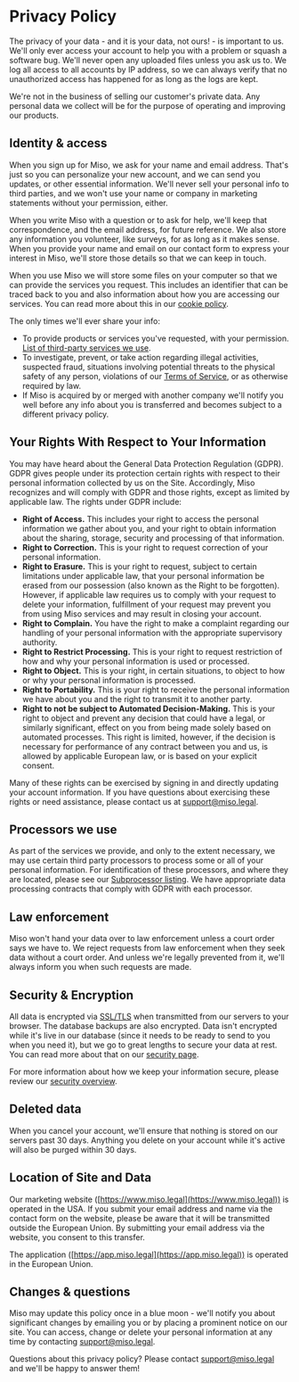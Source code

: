 Privacy Policy
==============

The privacy of your data - and it is your data, not ours! - is important to us.
We'll only ever access your account to help you with a problem or squash a
software bug. We'll never open any uploaded files unless you ask us to. We log
all access to all accounts by IP address, so we can always verify that no
unauthorized access has happened for as long as the logs are kept.

We're not in the business of selling our customer's private data. Any personal
data we collect will be for the purpose of operating and improving our
products.

Identity & access
-----------------

When you sign up for Miso, we ask for your name and email address. That's just
so you can personalize your new account, and we can send you updates, or other
essential information. We'll never sell your personal info to third parties,
and we won't use your name or company in marketing statements without your
permission, either.

When you write Miso with a question or to ask for help, we'll keep that
correspondence, and the email address, for future reference. We also store any
information you volunteer, like surveys, for as long as it makes sense. When
you provide your name and email on our contact form to express your interest in
Miso, we'll store those details so that we can keep in touch.

When you use Miso we will store some files on your computer so that we can
provide the services you request. This includes an identifier that can be
traced back to you and also information about how you are accessing our
services. You can read more about this in our
[cookie policy](cookie-policy.md).

The only times we'll ever share your info:

*   To provide products or services you've requested, with your permission.
    [List of third-party services we
    use](subprocessors.md).
*   To investigate, prevent, or take action regarding illegal activities,
    suspected fraud, situations involving potential threats to the physical
    safety of any person, violations of our [Terms of
    Service](terms-of-service.md), or as otherwise
    required by law.
*   If Miso is acquired by or merged with another company we'll notify you
    well before any info about you is transferred and becomes subject to a
    different privacy policy.

Your Rights With Respect to Your Information
--------------------------------------------

You may have heard about the General Data Protection Regulation (GDPR). GDPR
gives people under its protection certain rights with respect to their personal
information collected by us on the Site. Accordingly, Miso recognizes and will
comply with GDPR and those rights, except as limited by applicable law. The
rights under GDPR include:

*   **Right of Access.** This includes your right to access the personal
    information we gather about you, and your right to obtain information about
    the sharing, storage, security and processing of that information.
*   **Right to Correction.** This is your right to request correction of your
    personal information.
*   **Right to Erasure.** This is your right to request, subject to certain
    limitations under applicable law, that your personal information be erased
    from our possession (also known as the Right to be forgotten). However, if
    applicable law requires us to comply with your request to delete your
    information, fulfillment of your request may prevent you from using Miso
    services and may result in closing your account.
*   **Right to Complain.** You have the right to make a complaint regarding our
    handling of your personal information with the appropriate supervisory
    authority.
*   **Right to Restrict Processing.** This is your right to request restriction
    of how and why your personal information is used or processed.
*   **Right to Object.** This is your right, in certain situations, to object
    to how or why your personal information is processed.
*   **Right to Portability.** This is your right to receive the personal
    information we have about you and the right to transmit it to another
    party.
*   **Right to not be subject to Automated Decision-Making.** This is your
    right to object and prevent any decision that could have a legal, or
    similarly significant, effect on you from being made solely based on
    automated processes. This right is limited, however, if the decision is
    necessary for performance of any contract between you and us, is allowed by
    applicable European law, or is based on your explicit consent.

Many of these rights can be exercised by signing in and directly updating your
account information. If you have questions about exercising these rights or
need assistance, please contact us at
[support@miso.legal](mailto:support@miso.legal).

Processors we use
-----------------

As part of the services we provide, and only to the extent necessary, we may
use certain third party processors to process some or all of your personal
information. For identification of these processors, and where they are
located, please see our [Subprocessor
listing](subprocessors.md). We have appropriate data
processing contracts that comply with GDPR with each processor.

Law enforcement
---------------

Miso won't hand your data over to law enforcement unless a court order says we
have to. We reject requests from law enforcement when they seek data without a
court order. And unless we're legally prevented from it, we'll always inform
you when such requests are made.

Security & Encryption
---------------------

All data is encrypted via
[SSL/TLS](https://en.wikipedia.org/wiki/Transport_Layer_Security) when
transmitted from our servers to your browser. The database backups are also
encrypted. Data isn't encrypted while it's live in our database (since it needs
to be ready to send to you when you need it), but we go to great lengths to
secure your data at rest. You can read more about that on our [security
page](sercurity-overview.md).

For more information about how we keep your information secure, please review
our [security overview](security-overview.md).

Deleted data
------------

When you cancel your account, we'll ensure that nothing is stored on our
servers past 30 days. Anything you delete on your account while it's active
will also be purged within 30 days.

Location of Site and Data
-------------------------

Our marketing website ([https://www.miso.legal](https://www.miso.legal)) is
operated in the USA. If you submit your email address and name via the
contact form on the website, please be aware that it will be transmitted
outside the European Union. By submitting your email address via the website,
you consent to this transfer.

The application ([https://app.miso.legal](https://app.miso.legal)) is operated
in the European Union.

Changes & questions
-------------------

Miso may update this policy once in a blue moon - we'll notify you about
significant changes by emailing you or by placing a prominent notice on our
site. You can access, change or delete your personal information at any time by
contacting [support@miso.legal](mailto:support@miso.legal).

Questions about this privacy policy? Please contact
[support@miso.legal](mailto:support@miso.legal) and we'll be happy to answer
them!
